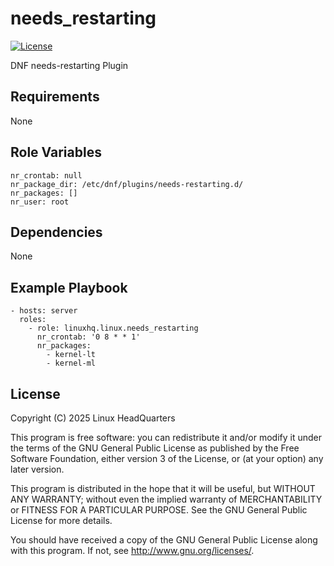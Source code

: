 # needs\_restarting

[![License](https://img.shields.io/badge/license-GPLv3-lightgreen)](https://www.gnu.org/licenses/gpl-3.0.en.html#license-text)

DNF needs-restarting Plugin

## Requirements

None

## Role Variables

    nr_crontab: null
    nr_package_dir: /etc/dnf/plugins/needs-restarting.d/
    nr_packages: []
    nr_user: root

## Dependencies

None

## Example Playbook

    - hosts: server
      roles:
        - role: linuxhq.linux.needs_restarting
          nr_crontab: '0 8 * * 1'
          nr_packages:
            - kernel-lt
            - kernel-ml

## License

Copyright (C) 2025 Linux HeadQuarters

This program is free software: you can redistribute it and/or modify
it under the terms of the GNU General Public License as published by
the Free Software Foundation, either version 3 of the License, or
(at your option) any later version.

This program is distributed in the hope that it will be useful,
but WITHOUT ANY WARRANTY; without even the implied warranty of
MERCHANTABILITY or FITNESS FOR A PARTICULAR PURPOSE. See the
GNU General Public License for more details.

You should have received a copy of the GNU General Public License
along with this program. If not, see <http://www.gnu.org/licenses/>.
